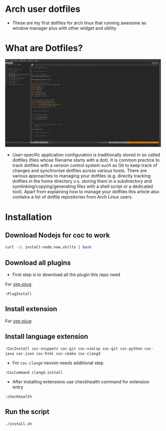 # Arch user dotfiles
* These are my first dotfiles for arch linux that running awesome as window manager plus with other widget and ultility
# What are Dotfiles?
![screenshot](images/Screenshot.png)
* User-specific application configuration is traditionally stored in so called dotfiles (files whose filename starts with a dot). It is common practice to track dotfiles with a version control system such as Git to keep track of changes and synchronize dotfiles across various hosts. There are various approaches to managing your dotfiles (e.g. directly tracking dotfiles in the home directory v.s. storing them in a subdirectory and symlinking/copying/generating files with a shell script or a dedicated tool). Apart from explaining how to manage your dotfiles this article also contains a list of dotfile repositories from Arch Linux users.
# Installation
## Download Nodejs for coc to work
```bash
curl -sL install-node.now.sh/lts | bash
```
## Download all plugins
* First step is to download all the plugin this repo need

For [vim-plug](https://github.com/junegunn/vim-plug):
```
:PlugInstall
```
## Install extension
For [vim-plug](https://github.com/junegunn/vim-plug):
## Install language extension
```
:CocInstall coc-snippets coc-git coc-vimlsp coc-git coc-python coc-java coc-json coc-html coc-cmake coc-clangd
```
* For ```coc-clangd``` neovim needs additional step
```
:CocCommand clangd.install
```
* After installing extensions use checkhealth command for extension entry
```
:checkhealth
```

## Run the script
```
./install.sh
```
